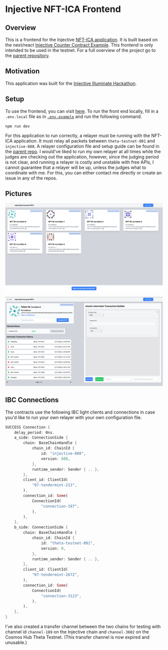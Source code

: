 # Injective NFT-ICA Frontend

## Overview

This is a frontend for the Injective [NFT-ICA application](https://github.com/srdtrk/cw-nft-ica). It is built based on the next/react [Injective Counter Contract Example](https://github.com/InjectiveLabs/injective-simple-sc-counter-ui). This frontend is only intended to be used in the testnet. For a full overview of the project go to the [parent repository](https://github.com/srdtrk/cw-nft-ica).

## Motivation

This application was built for the [Injective Illuminate Hackathon](https://dorahacks.io/hackathon/illuminate/detail).

## Setup

To use the frontend, you can visit [here](https://srdtrk.github.io/nft-ica-ui/). To run the front end locally, fill in a `.env.local` file as in [`.env.example`](./.env.example) and run the following command.

```
npm run dev
```

For this application to run correctly, a relayer must be running with the NFT-ICA application. It must relay all packets between `theta-testnet-001` and `injective-888`. A relayer configuration file and setup guide can be found in the [parent repo](https://github.com/srdtrk/cw-nft-ica). I would've liked to run my own relayer at all times while the judges are checking out the application, however, since the judging period is not clear, and running a relayer is costly and unstable with free APIs, I cannot guarantee that a relayer will be up, unless the judges what to coordinate with me. For this, you can either contact me directly or create an issue in any of the repos.

## Pictures

![Home Page](./landing-example.png)

![NFT Page](./details-example.png)


## IBC Connections

The contracts use the following IBC light clients and connections in case you'd like to run your own relayer with your own configuration file. 

```rust
SUCCESS Connection {
    delay_period: 0ns,
    a_side: ConnectionSide {
        chain: BaseChainHandle {
            chain_id: ChainId {
                id: "injective-888",
                version: 888,
            },
            runtime_sender: Sender { .. },
        },
        client_id: ClientId(
            "07-tendermint-213",
        ),
        connection_id: Some(
            ConnectionId(
                "connection-197",
            ),
        ),
    },
    b_side: ConnectionSide {
        chain: BaseChainHandle {
            chain_id: ChainId {
                id: "theta-testnet-001",
                version: 0,
            },
            runtime_sender: Sender { .. },
        },
        client_id: ClientId(
            "07-tendermint-2672",
        ),
        connection_id: Some(
            ConnectionId(
                "connection-3123",
            ),
        ),
    },
}
```

I've also created a transfer channel between the two chains for testing with channel id `channel-189` on the Injective chain and `channel-3602` on the Cosmos Hub Theta Testnet. (This transfer channel is now expired and unusable.)
